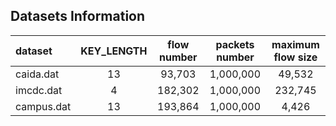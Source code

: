 ## Datasets Information

| dataset | KEY_LENGTH | flow number | packets number | maximum flow size |
| :---- | :----: | :----: | :----: | :----: |
| caida.dat | 13 | 93,703 | 1,000,000 | 49,532 |
| imcdc.dat | 4 | 182,302 | 1,000,000 | 232,745 |
| campus.dat | 13 | 193,864 | 1,000,000 | 4,426 |
